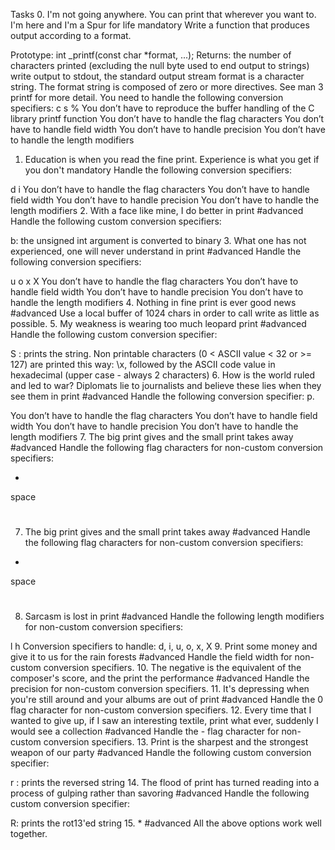 Tasks
0. I'm not going anywhere. You can print that wherever you want to. I'm here and I'm a Spur for life
mandatory
Write a function that produces output according to a format.

Prototype: int _printf(const char *format, ...);
Returns: the number of characters printed (excluding the null byte used to end output to strings)
write output to stdout, the standard output stream
format is a character string. The format string is composed of zero or more directives. See man 3 printf for more detail. You need to handle the following conversion specifiers:
c
s
%
You don’t have to reproduce the buffer handling of the C library printf function
You don’t have to handle the flag characters
You don’t have to handle field width
You don’t have to handle precision
You don’t have to handle the length modifiers
1. Education is when you read the fine print. Experience is what you get if you don't
mandatory
Handle the following conversion specifiers:

d
i
You don’t have to handle the flag characters
You don’t have to handle field width
You don’t have to handle precision
You don’t have to handle the length modifiers
2. With a face like mine, I do better in print
#advanced
Handle the following custom conversion specifiers:

b: the unsigned int argument is converted to binary
3. What one has not experienced, one will never understand in print
#advanced
Handle the following conversion specifiers:

u
o
x
X
You don’t have to handle the flag characters
You don’t have to handle field width
You don’t have to handle precision
You don’t have to handle the length modifiers
4. Nothing in fine print is ever good news
#advanced
Use a local buffer of 1024 chars in order to call write as little as possible.
5. My weakness is wearing too much leopard print
#advanced
Handle the following custom conversion specifier:

S : prints the string.
Non printable characters (0 < ASCII value < 32 or >= 127) are printed this way: \x, followed by the ASCII code value in hexadecimal (upper case - always 2 characters)
6. How is the world ruled and led to war? Diplomats lie to journalists and believe these lies when they see them in print
#advanced
Handle the following conversion specifier: p.

You don’t have to handle the flag characters
You don’t have to handle field width
You don’t have to handle precision
You don’t have to handle the length modifiers
7. The big print gives and the small print takes away
#advanced
Handle the following flag characters for non-custom conversion specifiers:

+
space
#
7. The big print gives and the small print takes away
#advanced
Handle the following flag characters for non-custom conversion specifiers:

+
space
#
8. Sarcasm is lost in print
#advanced
Handle the following length modifiers for non-custom conversion specifiers:

l
h
Conversion specifiers to handle: d, i, u, o, x, X
9. Print some money and give it to us for the rain forests
#advanced
Handle the field width for non-custom conversion specifiers.
10. The negative is the equivalent of the composer's score, and the print the performance
#advanced
Handle the precision for non-custom conversion specifiers.
11. It's depressing when you're still around and your albums are out of print
#advanced
Handle the 0 flag character for non-custom conversion specifiers.
12. Every time that I wanted to give up, if I saw an interesting textile, print what ever, suddenly I would see a collection
#advanced
Handle the - flag character for non-custom conversion specifiers.
13. Print is the sharpest and the strongest weapon of our party
#advanced
Handle the following custom conversion specifier:

r : prints the reversed string
14. The flood of print has turned reading into a process of gulping rather than savoring
#advanced
Handle the following custom conversion specifier:

R: prints the rot13'ed string
15. *
#advanced
All the above options work well together.

